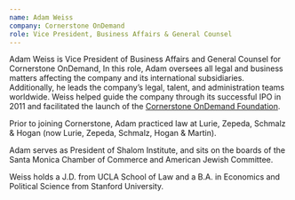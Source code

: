 ```yaml
---
name: Adam Weiss
company: Cornerstone OnDemand
role: Vice President, Business Affairs & General Counsel
---
```


Adam Weiss is Vice President of Business Affairs and General Counsel for Cornerstone OnDemand, In this role, Adam oversees all legal and business matters affecting the company and its international subsidiaries. Additionally, he leads the company’s legal, talent, and administration teams worldwide. Weiss helped guide the company through its successful IPO in 2011 and facilitated the launch of the [Cornerstone OnDemand Foundation](http://www.cornerstoneondemand.org/).

Prior to joining Cornerstone, Adam practiced law at Lurie, Zepeda, Schmalz & Hogan (now Lurie, Zepeda, Schmalz, Hogan & Martin).

Adam serves as President of Shalom Institute, and sits on the boards of the Santa Monica Chamber of Commerce and American Jewish Committee.

Weiss holds a J.D. from UCLA School of Law and a B.A. in Economics and Political Science from Stanford University.
